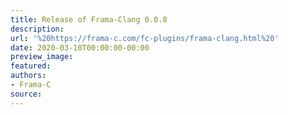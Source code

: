 ```yaml
---
title: Release of Frama-Clang 0.0.8
description:
url: '%20https://frama-c.com/fc-plugins/frama-clang.html%20'
date: 2020-03-10T00:00:00-00:00
preview_image:
featured:
authors:
- Frama-C
source:
---
```




